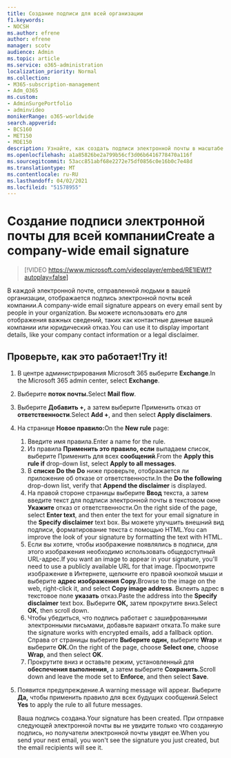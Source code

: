 ```yaml
---
title: Создание подписи для всей организации
f1.keywords:
- NOCSH
ms.author: efrene
author: efrene
manager: scotv
audience: Admin
ms.topic: article
ms.service: o365-administration
localization_priority: Normal
ms.collection:
- M365-subscription-management
- Adm_O365
ms.custom:
- AdminSurgePortfolio
- adminvideo
monikerRange: o365-worldwide
search.appverid:
- BCS160
- MET150
- MOE150
description: Узнайте, как создать подписи электронной почты в масштабе всей компании.
ms.openlocfilehash: a1a85826be2a799b56cf3d06b6416778470a116f
ms.sourcegitcommit: 53acc851abf68e2272e75df0856c0e16b0c7e48d
ms.translationtype: MT
ms.contentlocale: ru-RU
ms.lasthandoff: 04/02/2021
ms.locfileid: "51578955"
---
```

# <a name="create-a-company-wide-email-signature"></a><span data-ttu-id="6f10c-103">Создание подписи электронной почты для всей компании</span><span class="sxs-lookup"><span data-stu-id="6f10c-103">Create a company-wide email signature</span></span>

> [!VIDEO https://www.microsoft.com/videoplayer/embed/RE1IEWf?autoplay=false]

<span data-ttu-id="6f10c-104">В каждой электронной почте, отправленной людьми в вашей организации, отображается подпись электронной почты всей компании.</span><span class="sxs-lookup"><span data-stu-id="6f10c-104">A company-wide email signature appears on every email sent by people in your organization.</span></span> <span data-ttu-id="6f10c-105">Вы можете использовать его для отображения важных сведений, таких как контактные данные вашей компании или юридический отказ.</span><span class="sxs-lookup"><span data-stu-id="6f10c-105">You can use it to display important details, like your company contact information or a legal disclaimer.</span></span> 

## <a name="try-it"></a><span data-ttu-id="6f10c-106">Проверьте, как это работает!</span><span class="sxs-lookup"><span data-stu-id="6f10c-106">Try it!</span></span>

1. <span data-ttu-id="6f10c-107">В центре администрирования Microsoft 365 выберите **Exchange**.</span><span class="sxs-lookup"><span data-stu-id="6f10c-107">In the Microsoft 365 admin center, select **Exchange**.</span></span>
1. <span data-ttu-id="6f10c-108">Выберите **поток почты.**</span><span class="sxs-lookup"><span data-stu-id="6f10c-108">Select **Mail flow**.</span></span>
1. <span data-ttu-id="6f10c-109">Выберите **Добавить +,** а затем выберите Применить отказ от **ответственности**.</span><span class="sxs-lookup"><span data-stu-id="6f10c-109">Select **Add +**, and then select **Apply disclaimers**.</span></span>
1. <span data-ttu-id="6f10c-110">На странице **Новое правило:**</span><span class="sxs-lookup"><span data-stu-id="6f10c-110">On the **New rule** page:</span></span>
    1. <span data-ttu-id="6f10c-111">Введите имя правила.</span><span class="sxs-lookup"><span data-stu-id="6f10c-111">Enter a name for the rule.</span></span>
    1. <span data-ttu-id="6f10c-112">Из правила **Применить это правило, если** выпадаем список, выберите Применить для всех **сообщений**.</span><span class="sxs-lookup"><span data-stu-id="6f10c-112">From the **Apply this rule if** drop-down list, select **Apply to all messages**.</span></span>
    1. <span data-ttu-id="6f10c-113">В **списке Do the Do** ниже  проверьте, отображается ли приложение об отказе от ответственности.</span><span class="sxs-lookup"><span data-stu-id="6f10c-113">In the **Do the following** drop-down list, verify that **Append the disclaimer** is displayed.</span></span>
    1. <span data-ttu-id="6f10c-114">На правой стороне страницы выберите **Ввод** текста, а затем введите текст для подписи электронной почты в текстовом окне **Укажите** отказ от ответственности.</span><span class="sxs-lookup"><span data-stu-id="6f10c-114">On the right side of the page, select **Enter text**, and then enter the text for your email signature in the **Specify disclaimer** text box.</span></span> <span data-ttu-id="6f10c-115">Вы можете улучшить внешний вид подписи, форматирование текста с помощью HTML.</span><span class="sxs-lookup"><span data-stu-id="6f10c-115">You can improve the look of your signature by formatting the text with HTML.</span></span>
    1. <span data-ttu-id="6f10c-116">Если вы хотите, чтобы изображение появлялись в подписи, для этого изображения необходимо использовать общедоступный URL-адрес.</span><span class="sxs-lookup"><span data-stu-id="6f10c-116">If you want an image to appear in your signature, you'll need to use a publicly available URL for that image.</span></span> <span data-ttu-id="6f10c-117">Просмотрите изображение в Интернете, щелкните его правой кнопкой мыши и выберите **адрес изображения Copy.**</span><span class="sxs-lookup"><span data-stu-id="6f10c-117">Browse to the image on the web, right-click it, and select **Copy image address**.</span></span> <span data-ttu-id="6f10c-118">Вклеить адрес в текстовое поле **указать** отказ.</span><span class="sxs-lookup"><span data-stu-id="6f10c-118">Paste the address into the **Specify disclaimer** text box.</span></span> <span data-ttu-id="6f10c-119">Выберите **ОК,** затем прокрутите вниз.</span><span class="sxs-lookup"><span data-stu-id="6f10c-119">Select **OK**, then scroll down.</span></span>
    1. <span data-ttu-id="6f10c-120">Чтобы убедиться, что подпись работает с зашифрованными электронными письмами, добавьте вариант отката.</span><span class="sxs-lookup"><span data-stu-id="6f10c-120">To make sure the signature works with encrypted emails, add a fallback option.</span></span> <span data-ttu-id="6f10c-121">Справа от страницы выберите **Выберите один,** выберите **Wrap** и выберите **ОК.**</span><span class="sxs-lookup"><span data-stu-id="6f10c-121">On the right of the page, choose **Select one**, choose **Wrap**, and then select **OK**.</span></span>
    1. <span data-ttu-id="6f10c-122">Прокрутите вниз и оставьте режим, установленный для **обеспечения выполнения,** а затем выберите **Сохранить**.</span><span class="sxs-lookup"><span data-stu-id="6f10c-122">Scroll down and leave the mode set to **Enforce**, and then select **Save**.</span></span>
1. <span data-ttu-id="6f10c-123">Появится предупреждение.</span><span class="sxs-lookup"><span data-stu-id="6f10c-123">A warning message will appear.</span></span> <span data-ttu-id="6f10c-124">Выберите **Да,** чтобы применить правило для всех будущих сообщений.</span><span class="sxs-lookup"><span data-stu-id="6f10c-124">Select **Yes** to apply the rule to all future messages.</span></span>

    <span data-ttu-id="6f10c-125">Ваша подпись создана.</span><span class="sxs-lookup"><span data-stu-id="6f10c-125">Your signature has been created.</span></span> <span data-ttu-id="6f10c-126">При отправке следующей электронной почты вы не увидите только что созданную подпись, но получатели электронной почты увидят ее.</span><span class="sxs-lookup"><span data-stu-id="6f10c-126">When you send your next email, you won't see the signature you just created, but the email recipients will see it.</span></span>
